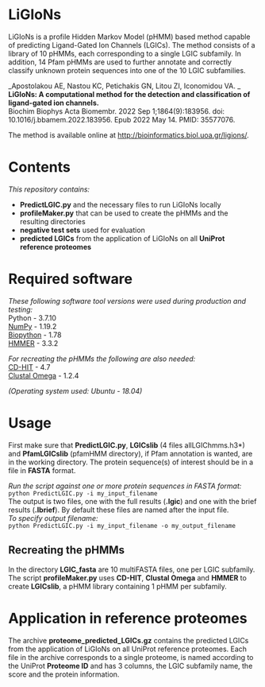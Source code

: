 # LiGIoNs
LiGIoNs is a profile Hidden Markov Model (pHMM) based method capable of predicting Ligand-Gated Ion Channels (LGICs). The method consists of a library of 10 pHMMs, each corresponding to a single LGIC subfamily. In addition, 14 Pfam pHMMs are used to further annotate and correctly classify unknown protein sequences into one of the 10 LGIC subfamilies.

_Apostolakou AE, Nastou KC, Petichakis GN, Litou ZI, Iconomidou VA. _  
**LiGIoNs: A computational method for the detection and classification of ligand-gated ion channels.**   
Biochim Biophys Acta Biomembr. 2022 Sep 1;1864(9):183956. doi: 10.1016/j.bbamem.2022.183956. Epub 2022 May 14. PMID: 35577076.

The method is available online at http://bioinformatics.biol.uoa.gr/ligions/.  

# Contents
*This repository contains:* 
- **PredictLGIC.py** and the necessary files to run LiGIoNs locally
- **profileMaker.py** that can be used to create the pHMMs and the resulting directories
- **negative test sets** used for evaluation
- **predicted LGICs** from the application of LiGIoNs on all **UniProt reference proteomes**

# Required software
*These following software tool versions were used during production and testing:*  
Python - 3.7.10   
[NumPy](https://numpy.org/) - 1.19.2  
[Biopython](https://biopython.org/) - 1.78  
[HMMER](http://hmmer.org/) - 3.3.2

*For recreating the pHMMs the following are also needed:*  
[CD-HIT](http://weizhong-lab.ucsd.edu/cd-hit/) - 4.7  
[Clustal Omega](http://www.clustal.org/omega/) - 1.2.4  

*(Operating system used: Ubuntu - 18.04)*
# Usage
First make sure that **PredictLGIC.py**, **LGICslib** (4 files allLGIChmms.h3*) and **PfamLGICslib** (pfamHMM directory), if Pfam annotation is wanted, are in the working directory. The protein sequence(s) of interest should be in a file in **FASTA** format.  

*Run the script against one or more protein sequences in FASTA format:*  
`python PredictLGIC.py -i my_input_filename`  
The output is two files, one with the full results (**.lgic**) and one with the brief results (**.lbrief**). By default these files are named after the input file.  
*To specify output filename:*  
`python PredictLGIC.py -i my_input_filename -o my_output_filename`  

## Recreating the pHMMs
In the directory **LGIC_fasta** are 10 multiFASTA files, one per LGIC subfamily. The script **profileMaker.py** uses **CD-HIT**, **Clustal Omega** and **HMMER** to create **LGICslib**, a pHMM library containing 1 pHMM per subfamily.

# Application in reference proteomes
The archive **proteome_predicted_LGICs.gz** contains the predicted LGICs from the application of LiGIoNs on all UniProt reference proteomes. Each file in the archive corresponds to a single proteome, is named according to the UniProt **Proteome ID** and has 3 columns, the LGIC subfamily name, the score and the protein information. 
